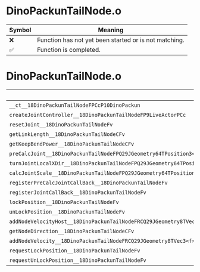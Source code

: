 # DinoPackunTailNode.o
| Symbol | Meaning 
| ------------- | ------------- 
| :x: | Function has not yet been started or is not matching. 
| :white_check_mark: | Function is completed. 


# DinoPackunTailNode.o
| Symbol | Decompiled? |
| ------------- | ------------- |
| `__ct__18DinoPackunTailNodeFPCcP10DinoPackun` | :x: |
| `createJointController__18DinoPackunTailNodeFP9LiveActorPCc` | :x: |
| `resetJoint__18DinoPackunTailNodeFv` | :x: |
| `getLinkLength__18DinoPackunTailNodeCFv` | :x: |
| `getKeepBendPower__18DinoPackunTailNodeCFv` | :x: |
| `preCalcJoint__18DinoPackunTailNodeFPQ29JGeometry64TPosition3<Q29JGeometry38TMatrix34<Q29JGeometry13SMatrix34C<f>>>RC19JointControllerInfo` | :x: |
| `turnJointLocalXDir__18DinoPackunTailNodeFPQ29JGeometry64TPosition3<Q29JGeometry38TMatrix34<Q29JGeometry13SMatrix34C<f>>>RC19JointControllerInfo` | :x: |
| `calcJointScale__18DinoPackunTailNodeFPQ29JGeometry64TPosition3<Q29JGeometry38TMatrix34<Q29JGeometry13SMatrix34C<f>>>RC19JointControllerInfo` | :x: |
| `registerPreCalcJointCallBack__18DinoPackunTailNodeFv` | :x: |
| `registerJointCallBack__18DinoPackunTailNodeFv` | :x: |
| `lockPosition__18DinoPackunTailNodeFv` | :x: |
| `unLockPosition__18DinoPackunTailNodeFv` | :x: |
| `addNodeVelocityHost__18DinoPackunTailNodeFRCQ29JGeometry8TVec3<f>` | :x: |
| `getNodeDirection__18DinoPackunTailNodeCFv` | :x: |
| `addNodeVelocity__18DinoPackunTailNodeFRCQ29JGeometry8TVec3<f>` | :x: |
| `requestLockPosition__18DinoPackunTailNodeFv` | :x: |
| `requestUnLockPosition__18DinoPackunTailNodeFv` | :x: |
